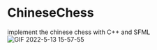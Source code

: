 # ChineseChess
implement the chinese chess with C++ and SFML
![GIF 2022-5-13 15-57-55](https://user-images.githubusercontent.com/59080745/168238191-2ddeb72c-5d52-4547-a653-f948cc595d3a.gif)
